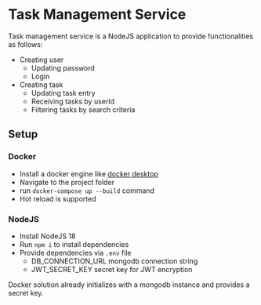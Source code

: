 # Task Management Service

Task management service is a NodeJS application to provide functionalities as follows:

- Creating user
  - Updating password
  - Login
- Creating task
  - Updating task entry
  - Receiving tasks by userId
  - Filtering tasks by search criteria

## Setup

### Docker

- Install a docker engine like [docker desktop](https://www.docker.com/products/docker-desktop/)
- Navigate to the project folder
- run `docker-compose up --build` command
- Hot reload is supported

### NodeJS

- Install NodeJS 18
- Run `npm i` to install dependencies
- Provide dependencies via `.env` file
  - DB_CONNECTION_URL mongodb connection string
  - JWT_SECRET_KEY secret key for JWT encryption

Docker solution already initializes with a mongodb instance and provides a secret key.
